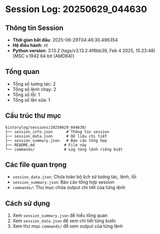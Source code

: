 # Session Log: 20250629_044630

## Thông tin Session
- **Thời gian bắt đầu**: 2025-06-29T04:46:30.496354
- **Hệ điều hành**: nt
- **Python version**: 3.13.2 (tags/v3.13.2:4f8bb39, Feb  4 2025, 15:23:48) [MSC v.1942 64 bit (AMD64)]

## Tổng quan
- Tổng số tương tác: 2
- Tổng số lệnh chạy: 2
- Tổng số lỗi: 1
- Tổng số lần sửa: 1

## Cấu trúc thư mục
```
historylog/sessions/20250629_044630/
├── session_info.json      # Thông tin session
├── session_data.json      # Dữ liệu chi tiết
├── session_summary.json   # Báo cáo tổng hợp
├── README.md             # File này
└── commands/             # Log từng lệnh riêng biệt
```

## Các file quan trọng
- `session_data.json`: Chứa toàn bộ lịch sử tương tác, lệnh, lỗi
- `session_summary.json`: Báo cáo tổng hợp session
- `commands/`: Thư mục chứa output chi tiết của từng lệnh

## Cách sử dụng
1. Xem `session_summary.json` để hiểu tổng quan
2. Xem `session_data.json` để xem chi tiết từng bước
3. Xem thư mục `commands/` để xem output của từng lệnh
